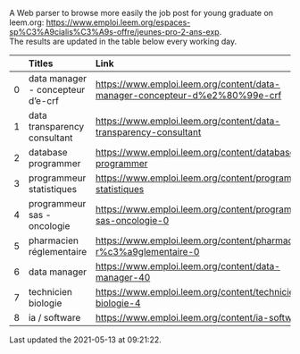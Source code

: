 A Web parser to browse more easily the job post for young graduate on leem.org: https://www.emploi.leem.org/espaces-sp%C3%A9cialis%C3%A9s-offre/jeunes-pro-2-ans-exp.  
The results are updated in the table below every working day.  


|    | Titles                            | Link                                                                        |   Department |   Consulted |
|---:|:----------------------------------|:----------------------------------------------------------------------------|-------------:|------------:|
|  0 | data manager - concepteur d’e-crf | https://www.emploi.leem.org/content/data-manager-concepteur-d%e2%80%99e-crf |           75 |         231 |
|  1 | data transparency consultant      | https://www.emploi.leem.org/content/data-transparency-consultant            |           75 |          79 |
|  2 | database programmer               | https://www.emploi.leem.org/content/database-programmer                     |           92 |        2900 |
|  3 | programmeur statistiques          | https://www.emploi.leem.org/content/programmeur-statistiques                |           92 |        3349 |
|  4 | programmeur sas - oncologie       | https://www.emploi.leem.org/content/programmeur-sas-oncologie-0             |           75 |        1284 |
|  5 | pharmacien réglementaire          | https://www.emploi.leem.org/content/pharmacien-r%c3%a9glementaire-0         |           75 |        1530 |
|  6 | data manager                      | https://www.emploi.leem.org/content/data-manager-40                         |           75 |         292 |
|  7 | technicien biologie               | https://www.emploi.leem.org/content/technicien-biologie-4                   |           75 |         132 |
|  8 | ia / software                     | https://www.emploi.leem.org/content/ia-software                             |           75 |        1506 |
  
Last updated the 2021-05-13 at 09:21:22.
